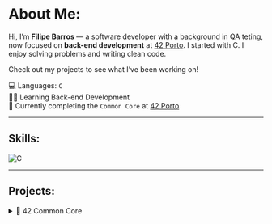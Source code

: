 # About Me:

Hi, I’m **Filipe Barros** — a software developer with a background in QA teting, now focused on **back-end development** at [42 Porto](https://42porto.com/). I started with C. I enjoy solving problems and writing clean code.

Check out my projects to see what I’ve been working on!


💻   Languages:  `C`  
👨‍💻   Learning Back-end Development  
🧠   Currently completing the `Common Core` at [42 Porto](https://42porto.com/)  

---

## Skills:

<!-- You can add icons using markdown images if hosted or via shields.io -->

![C](https://img.shields.io/badge/C-00599C?style=for-the-badge&logo=c&logoColor=white)

---

## Projects:

<details>
<summary>🧠 42 Common Core</summary>


### Individual Projects

- [Minishell](#) → Recreate the bash terminal  
- [Philosophers](https://github.com/FiliperBarros/philosophers) → The philosopher dining problem  
- [So_long](https://github.com/FiliperBarros/so_long) → A 2D retro game  
- [Push_Swap](https://github.com/FiliperBarros/push_swap) → Sorting data on a stack, with a limited set of instructions  
- [Libft](https://github.com/FiliperBarros/libft) → A C library  

</details>

